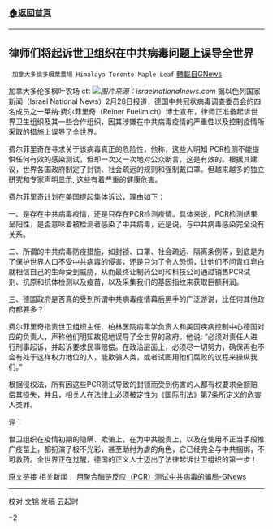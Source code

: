 ###  [:house:返回首頁](https://github.com/ourhimalayas/txt)
---

## 律师们将起诉世卫组织在中共病毒问题上误导全世界
` 加拿大多倫多楓葉農場 Himalaya Toronto Maple Leaf` [轉載自GNews](https://gnews.org/zh-hans/948850/)

加拿大多伦多枫叶农场 ctt
![]()![](https://gnews.org/wp-content/uploads/2021/03/israelnationalnews.com_.jpg)*图片来源：israelnationalnews.com*
据以色列国家新闻（Israel National News）2月28日报道，德国中共冠状病毒调查委员会的四名成员之一莱纳·费尔菲里奇（Reiner Fuellmich）博士宣布，律师正准备起诉世界卫生组织及其一些合作组织，因其涉嫌在中共病毒疫情的严重性以及控制疫情所采取的措施上误导了全世界。

费尔菲里奇在寻求关于该病毒真正的危险性，他称，这些人明知 PCR检测不能提供任何有效的感染测试，但却一次又一次地对公众断言，这是有效的。根据其建议，世界各国政府制定了封锁、社会疏远的规则和强制戴口罩。但越来越多的独立研究和专家声明显示, 这些有着严重的健康危害。

费尔菲里奇计划在美国提起集体诉讼，理由如下：

一、是存在中共病毒疫情，还是只存在PCR检测疫情。具体来说，PCR检测结果呈阳性，是否意味着被检测者感染了中共病毒，还是说，与中共病毒感染完全没有关系。

二、所谓的中共病毒防疫措施，如封锁、口罩、社会疏远、隔离条例等，到底是为了保护世界人口不受中共病毒的侵害，还是只为了令人恐慌，让他们不问青红皂白就相信自己的生命受到威胁，从而最终让制药公司和科技公司通过销售PCR试剂、抗原和抗体检测以及疫苗，以及采集我们的基因指纹来获取巨额利润。

三、德国政府是否真的受到所谓中共病毒疫情幕后黑手的广泛游说，比任何其他政府都要多？

费尔菲里奇指责世卫组织主任、柏林医院病毒学负责人和美国疾病控制中心德国对应的负责人，声称他们明知故犯地误导了全世界的政府。他说: “必须对责任人进行刑事起诉，并起诉要求民事赔偿。在政治层面上，必须尽一切努力，确保再也不会有处于这样权力地位的人，能欺骗人类，或者试图用他们腐败的议程来操纵我们。”

根据侵权法，所有因这些PCR测试导致的封锁而受到伤害的人都有权要求全额赔偿其损失，并且，相关人在法律上必须被定性为《国际刑法》第7条所定义的危害人类罪。

评：

世卫组织在疫情初期的隐瞒、欺骗上，在为中共脱责上，以及在使用不正当手段推广疫苗上，都扮演了极不光彩，甚至助纣为虐的角色，它已经完全与中共捆绑，不可救药。全世界正在觉醒，德国的正义人士迈出了法律起诉世卫组织的第一步！

[原文链接](https://www.israelnationalnews.com/News/News.aspx/297626)
相关新闻：
[用聚合酶链反应（PCR）测试中共病毒的骗局-GNews](https://gnews.org/zh-hans/724510/)

* * *

校对 文锦
发稿 云起时

+2
